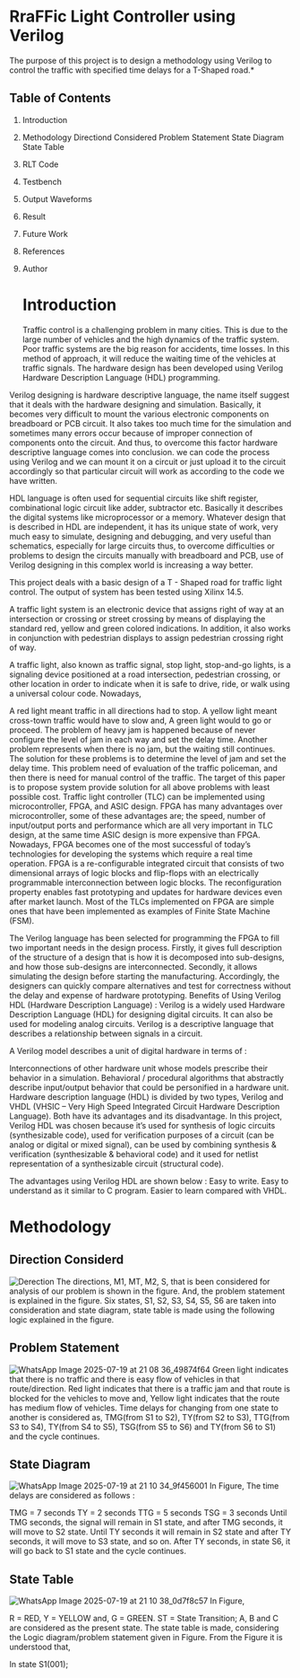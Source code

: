 # RraFFic Light Controller using Verilog
The purpose of this project is to design a methodology using Verilog to control the traffic with specified time delays for a T-Shaped road.*

## Table of Contents
 1. Introduction
 2. Methodology
      Directiond Considered
      Problem Statement
      State Diagram
      State Table
3. RLT Code
4. Testbench
5. Output Waveforms
6. Result
7. Future Work
8. References
9. Author

    # Introduction
   Traffic control is a challenging problem in many cities. This is due to the large number of vehicles and the high dynamics of the traffic system. Poor traffic systems are the big reason for accidents, time losses. In this method of approach, it will reduce the waiting time of the vehicles at traffic signals. The hardware design has been developed using Verilog Hardware Description Language (HDL) programming.

Verilog designing is hardware descriptive language, the name itself suggest that it deals with the hardware designing and simulation. Basically, it becomes very difficult to mount the various electronic components on breadboard or PCB circuit. It also takes too much time for the simulation and sometimes many errors occur because of improper connection of components onto the circuit. And thus, to overcome this factor hardware descriptive language comes into conclusion. we can code the process using Verilog and we can mount it on a circuit or just upload it to the circuit accordingly so that particular circuit will work as according to the code we have written.

HDL language is often used for sequential circuits like shift register, combinational logic circuit like adder, subtractor etc. Basically it describes the digital systems like microprocessor or a memory. Whatever design that is described in HDL are independent, it has its unique state of work, very much easy to simulate, designing and debugging, and very useful than schematics, especially for large circuits thus, to overcome difficulties or problems to design the circuits manually with breadboard and PCB, use of Verilog designing in this complex world is increasing a way better.

This project deals with a basic design of a T - Shaped road for traffic light control. The output of system has been tested using Xilinx 14.5.

A traffic light system is an electronic device that assigns right of way at an intersection or crossing or street crossing by means of displaying the standard red, yellow and green colored indications. In addition, it also works in conjunction with pedestrian displays to assign pedestrian crossing right of way.

A traffic light, also known as traffic signal, stop light, stop-and-go lights, is a signaling device positioned at a road intersection, pedestrian crossing, or other location in order to indicate when it is safe to drive, ride, or walk using a universal colour code. Nowadays,

A red light meant traffic in all directions had to stop.
A yellow light meant cross-town traffic would have to slow and,
A green light would to go or proceed.
The problem of heavy jam is happened because of never configure the level of jam in each way and set the delay time. Another problem represents when there is no jam, but the waiting still continues. The solution for these problems is to determine the level of jam and set the delay time. This problem need of evaluation of the traffic policeman, and then there is need for manual control of the traffic. The target of this paper is to propose system provide solution for all above problems with least possible cost. Traffic light controller (TLC) can be implemented using microcontroller, FPGA, and ASIC design. FPGA has many advantages over microcontroller, some of these advantages are; the speed, number of input/output ports and performance which are all very important in TLC design, at the same time ASIC design is more expensive than FPGA. Nowadays, FPGA becomes one of the most successful of today’s technologies for developing the systems which require a real time operation. FPGA is a re-configurable integrated circuit that consists of two dimensional arrays of logic blocks and flip-flops with an electrically programmable interconnection between logic blocks. The reconfiguration property enables fast prototyping and updates for hardware devices even after market launch. Most of the TLCs implemented on FPGA are simple ones that have been implemented as examples of Finite State Machine (FSM).

The Verilog language has been selected for programming the FPGA to fill two important needs in the design process.
Firstly, it gives full description of the structure of a design that is how it is decomposed into sub-designs, and how those sub-designs are interconnected.
Secondly, it allows simulating the design before starting the manufacturing.
Accordingly, the designers can quickly compare alternatives and test for correctness without the delay and expense of hardware prototyping.
Benefits of Using Verilog HDL (Hardware Description Language) :
Verilog is a widely used Hardware Description Language (HDL) for designing digital circuits. It can also be used for modeling analog circuits. Verilog is a descriptive language that describes a relationship between signals in a circuit.

A Verilog model describes a unit of digital hardware in terms of :

Interconnections of other hardware unit whose models prescribe their behavior in a simulation.
Behavioral / procedural algorithms that abstractly describe input/output behavior
that could be personified in a hardware unit.
Hardware description language (HDL) is divided by two types, Verilog and VHDL (VHSIC – Very High Speed Integrated Circuit Hardware Description Language). Both have its advantages and its disadvantage. In this project, Verilog HDL was chosen because it’s used for synthesis of logic circuits (synthesizable code), used for verification purposes of a circuit (can be analog or digital or mixed signal), can be used by combining synthesis & verification (synthesizable & behavioral code) and it used for netlist representation of a synthesizable circuit (structural code).

The advantages using Verilog HDL are shown below :
Easy to write.
Easy to understand as it similar to C program.
Easier to learn compared with VHDL.

# Methodology
 ## Direction Considerd
  
  ![Derection](https://github.com/user-attachments/assets/eae92e52-bb87-432f-9c6a-1322ee507636)
  The directions, M1, MT, M2, S, that is been considered for analysis of our problem is shown in the figure. And, the problem statement is explained in the figure. Six states, S1, S2, S3, S4, S5, S6 are taken into consideration and state diagram, state table is made using the following logic explained in the figure.

## Problem Statement
![WhatsApp Image 2025-07-19 at 21 08 36_49874f64](https://github.com/user-attachments/assets/56a359cc-6022-4d73-ac8d-832fce6367ca)
Green light indicates that there is no traffic and there is easy flow of vehicles in that route/direction.
Red light indicates that there is a traffic jam and that route is blocked for the vehicles to move and,
Yellow light indicates that the route has medium flow of vehicles.
Time delays for changing from one state to another is considered as, TMG(from S1 to S2), TY(from S2 to S3), TTG(from S3 to S4), TY(from S4 to S5), TSG(from S5 to S6) and TY(from S6 to S1) and the cycle continues.

## State Diagram
![WhatsApp Image 2025-07-19 at 21 10 34_9f456001](https://github.com/user-attachments/assets/74530e8e-3161-4f7f-9427-7bdbadf7bed9)
In Figure, The time delays are considered as follows :

TMG = 7 seconds
TY = 2 seconds
TTG = 5 seconds
TSG = 3 seconds
Until TMG seconds, the signal will remain in S1 state, and after TMG seconds, it will move to S2 state. Until TY seconds it will remain in S2 state and after TY seconds, it will move to S3 state, and so on. After TY seconds, in state S6, it will go back to S1 state and the cycle continues.

## State Table
![WhatsApp Image 2025-07-19 at 21 10 38_0d7f8c57](https://github.com/user-attachments/assets/f7878da9-0c32-44f9-8102-ed71d1112ec8)
In Figure,

R = RED,
Y = YELLOW and,
G = GREEN.
ST = State Transition; A, B and C are considered as the present state. The state table is made, considering the Logic diagram/problem statement given in Figure. From the Figure it is understood that,

In state S1(001);


  
